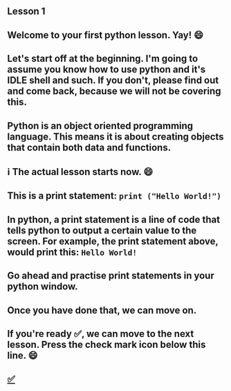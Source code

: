 ## Lesson 1

## Welcome to your first python lesson. Yay! :smile:

## Let's start off at the beginning. I'm going to assume you know how to use python and it's IDLE shell and such. If you don't, please find out and come back, because we will not be covering this.

## Python is an object oriented programming language. This means it is about creating objects that contain both data and functions.

## :information_source: The actual lesson starts now. :smile:

## This is a print statement: ```print ("Hello World!")```

## In python, a print statement is a line of code that tells python to output a certain value to the screen. For example, the print statement above, would print this: ```Hello World!```

## Go ahead and practise print statements in your python window.

## Once you have done that, we can move on.

## If you're ready :white_check_mark:, we can move to the next lesson. Press the check mark icon below this line. :smile:

## [:white_check_mark:](https://github.com/plutoniumkitty/learn_python/blob/main/Tutorial%2000/Lesson%202.md)

